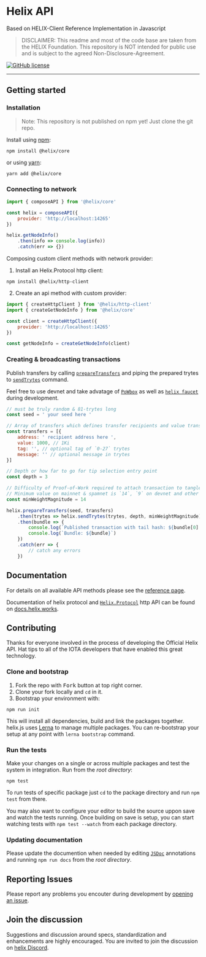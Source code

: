 # Helix API

Based on HELIX-Client Reference Implementation in Javascript
> DISCLAIMER: This readme and most of the code base are taken from the HELIX Foundation. This repository is NOT intended for public use and is subject to the agreed Non-Disclosure-Agreement.

[![GitHub license](https://img.shields.io/badge/license-MIT-blue.svg)](https://raw.githubusercontent.com/helixnetwork/helix.ap/master/LICENSE)  

---

## Getting started

### Installation

> Note: This repository is not published on npm yet! Just clone the git repo.

Install using [npm](https://www.npmjs.org/):
```
npm install @helix/core
```

or using [yarn](https://yarnpkg.com/):

```
yarn add @helix/core
```

### Connecting to network

```js
import { composeAPI } from '@helix/core'

const helix = composeAPI({
    provider: 'http://localhost:14265'
})

helix.getNodeInfo()
    .then(info => console.log(info))
    .catch(err => {})
```

Composing custom client methods with network provider:

1. Install an Helix.Protocol http client:

```
npm install @helix/http-client
```

2. Create an api method with custom provider:
```js
import { createHttpClient } from '@helix/http-client'
import { createGetNodeInfo } from '@helix/core'

const client = createHttpClient({
    provider: 'http://localhost:14265'
})

const getNodeInfo = createGetNodeInfo(client)
```

### Creating &amp; broadcasting transactions

Publish transfers by calling [`prepareTransfers`](packages/core#module_core.prepareTransfers) and piping the
prepared trytes to [`sendTrytes`](packages/core#module_core.sendTrytes) command.

Feel free to use devnet and take advatage of [`PoWbox`](https://powbox.devnet.helix.org/) as well as
[`helix faucet`](https://faucet.devnet.helix.org/) during development.

```js
// must be truly random & 81-trytes long
const seed = ' your seed here '

// Array of transfers which defines transfer recipients and value transferred in helixs.
const transfers = [{
    address: ' recipient address here ',
    value: 1000, // 1Ki
    tag: '', // optional tag of `0-27` trytes
    message: '' // optional message in trytes
}]

// Depth or how far to go for tip selection entry point
const depth = 3

// Difficulty of Proof-of-Work required to attach transaction to tangle.
// Minimum value on mainnet & spamnet is `14`, `9` on devnet and other testnets.
const minWeightMagnitude = 14

helix.prepareTransfers(seed, transfers)
    .then(trytes => helix.sendTrytes(trytes, depth, minWeightMagnitude))
    .then(bundle => {
        console.log(`Published transaction with tail hash: ${bundle[0].hash}`)
        console.log(`Bundle: ${bundle}`)
    })
    .catch(err => {
        // catch any errors
    })
```

## Documentation

For details on all available API methods please see the [reference page](api_reference.md).

Documentation of helix protocol and [`Helix.Protocol`](https://hlx.readme.io/hcp) http API can be found on [docs.helix.works](https://docs.helix.works).

## Contributing

Thanks for everyone involved in the process of developing the Official Helix API. Hat tips to all of the IOTA developers that have enabled this great technology.

### Clone and bootstrap

1. Fork the repo with <kbd>Fork</kbd> button at top right corner.
2. Clone your fork locally and `cd` in it.
3. Bootstrap your environment with:

```
npm run init
```

This will install all dependencies, build and link the packages together. helix.js uses [Lerna](https://lernajs.io/) to manage multiple packages. You can re-bootstrap your setup at any point with `lerna bootstrap` command.

### Run the tests

Make your changes on a single or across multiple packages and test the system in integration. Run from the _root directory_:

```
npm test
```

To run tests of specific package just `cd` to the package directory and run `npm test` from there.

You may also want to configure your editor to build the source uppon save and watch the tests running.
Once building on save is setup, you can start watching tests with `npm test --watch` from each package directory.

### Updating documentation

Please update the documention when needed by editing [`JSDoc`](http://usejsdoc.org) annotations and running `npm run docs` from the _root directory_.


## Reporting Issues

Please report any problems you encouter during development by [opening an issue](https://github.com/helixnetwork/helix.ap/issues/new).

## Join the discussion

Suggestions and discussion around specs, standardization and enhancements are highly encouraged.
You are invited to join the discussion on [helix Discord](https://discord.gg/DTbJufa).
